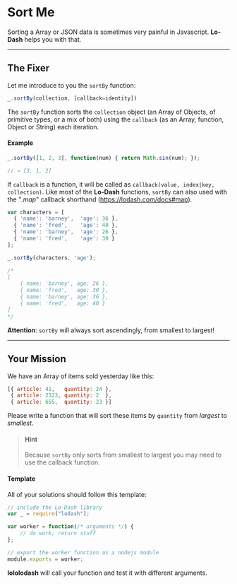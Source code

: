 # Sort Me #
Sorting a Array or JSON data is sometimes very painful in Javascript.
**Lo-Dash** helps you with that.
* * *
## The Fixer ##
Let me introduce to you the `sortBy` function:
```js
_.sortBy(collection, [callback=identity])
```
The `sortBy` function sorts the `collection` object (an Array of Objects, of primitive
types, or a mix of both) using the `callback` (as an Array, function, Object or String)
each iteration.

#### Example ####
```js
_.sortBy([1, 2, 3], function(num) { return Math.sin(num); });

// → [3, 1, 2]
```
If `callback` is a function, it will be called as `callback(value, index|key, collection)`.
Like most of the **Lo-Dash** functions, `sortBy` can also used with the
"*.map*" callback shorthand (https://lodash.com/docs#map).
```js
var characters = [
  { 'name': 'barney',  'age': 36 },
  { 'name': 'fred',    'age': 40 },
  { 'name': 'barney',  'age': 26 },
  { 'name': 'fred',    'age': 30 }
];

_.sortBy(characters, 'age');

/*
[
    { name: 'barney', age: 26 },
    { name: 'fred',   age: 30 },
    { name: 'barney', age: 36 },
    { name: 'fred',   age: 40 }
]
*/
```
**Attention**: `sortBy` will always sort ascendingly, from smallest to largest!
* * *
## Your Mission ##
We have an Array of items sold yesterday like this:
```js
[{ article: 41,   quantity: 24 },
 { article: 2323, quantity: 2  },
 { article: 655,  quantity: 23 }]
```
Please write a function that will sort these items by `quantity` from *largest* to *smallest*.
> #### Hint ####
> Because `sortBy` only sorts from smallest to largest you may need to use the callback function.

#### Template ####
All of your solutions should follow this template:
```js
// include the Lo-Dash library
var _ = require("lodash");

var worker = function(/* arguments */) {
    // do work; return stuff
};

// export the worker function as a nodejs module
module.exports = worker;
```
**lololodash** will call your function and test it with different arguments.
